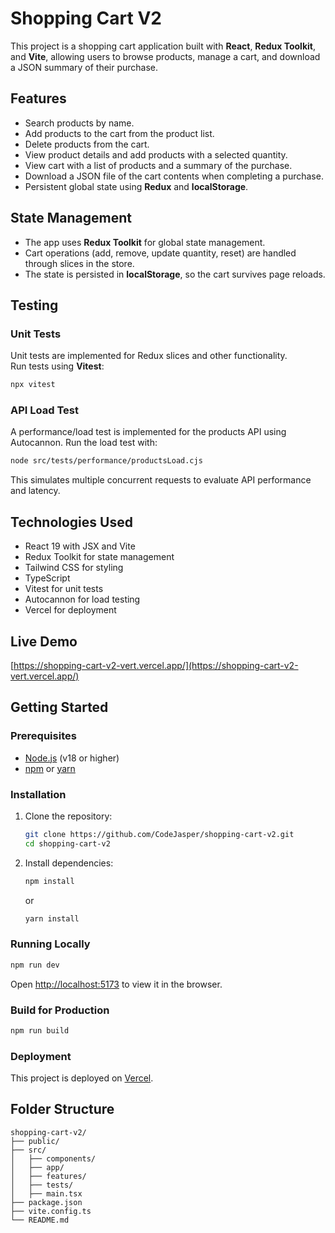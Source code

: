 # Shopping Cart V2

This project is a shopping cart application built with **React**, **Redux Toolkit**, and **Vite**, allowing users to browse products, manage a cart, and download a JSON summary of their purchase.

## Features
- Search products by name.
- Add products to the cart from the product list.
- Delete products from the cart.
- View product details and add products with a selected quantity.
- View cart with a list of products and a summary of the purchase.
- Download a JSON file of the cart contents when completing a purchase.
- Persistent global state using **Redux** and **localStorage**.

## State Management

- The app uses **Redux Toolkit** for global state management.
- Cart operations (add, remove, update quantity, reset) are handled through slices in the store.
- The state is persisted in **localStorage**, so the cart survives page reloads.

## Testing

### Unit Tests

Unit tests are implemented for Redux slices and other functionality.  
Run tests using **Vitest**:

```bash
npx vitest
```

### API Load Test

A performance/load test is implemented for the products API using Autocannon.
Run the load test with:

```bash
node src/tests/performance/productsLoad.cjs
```

This simulates multiple concurrent requests to evaluate API performance and latency.

## Technologies Used

- React 19 with JSX and Vite
- Redux Toolkit for state management
- Tailwind CSS for styling
- TypeScript
- Vitest for unit tests
- Autocannon for load testing
- Vercel for deployment

## Live Demo

[https://shopping-cart-v2-vert.vercel.app/](https://shopping-cart-v2-vert.vercel.app/)

## Getting Started

### Prerequisites

- [Node.js](https://nodejs.org/) (v18 or higher)
- [npm](https://www.npmjs.com/) or [yarn](https://yarnpkg.com/)

### Installation

1. Clone the repository:
   ```bash
   git clone https://github.com/CodeJasper/shopping-cart-v2.git
   cd shopping-cart-v2
   ```
2. Install dependencies:
   ```bash
   npm install
   ```
   or
   ```bash
   yarn install
   ```

### Running Locally

```bash
npm run dev
```
Open [http://localhost:5173](http://localhost:5173) to view it in the browser.

### Build for Production

```bash
npm run build
```

### Deployment

This project is deployed on [Vercel](https://vercel.com/).  

## Folder Structure

```
shopping-cart-v2/
├── public/
├── src/
│   ├── components/
│   ├── app/
│   ├── features/
│   ├── tests/
│   ├── main.tsx
├── package.json
├── vite.config.ts
└── README.md
```

